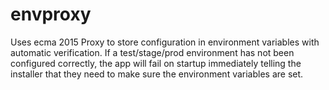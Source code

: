 # envproxy
Uses ecma 2015 Proxy to store configuration in environment variables with automatic verification. If a test/stage/prod environment has not been configured correctly, the app will fail on startup immediately telling the installer that they need to make sure the environment variables are set.
